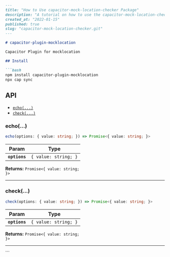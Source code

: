 ```markdown
---
title: "How to Use capacitor-mock-location-checker Package"
description: "A tutorial on how to use the capacitor-mock-location-checker package for mocking locations using Capacitor Plugin."
created_at: "2022-01-15"
published: true
slug: "capacitor-mock-location-checker.git"
---

# capacitor-plugin-mocklocation

Capacitor Plugin for mocklocation

## Install

```bash
npm install capacitor-plugin-mocklocation
npx cap sync
```

## API

<docgen-index>

- [`echo(...)`](#echo)
- [`check(...)`](#check)

</docgen-index>

<docgen-api>
<!--Update the source file JSDoc comments and rerun docgen to update the docs below-->

### echo(...)

```typescript
echo(options: { value: string; }) => Promise<{ value: string; }>
```

| Param         | Type                            |
| ------------- | ------------------------------- |
| **`options`** | <code>{ value: string; }</code> |

**Returns:** <code>Promise&lt;{ value: string; }&gt;</code>

---

### check(...)

```typescript
check(options: { value: string; }) => Promise<{ value: string; }>
```

| Param         | Type                            |
| ------------- | ------------------------------- |
| **`options`** | <code>{ value: string; }</code> |

**Returns:** <code>Promise&lt;{ value: string; }&gt;</code>

---

</docgen-api>
```